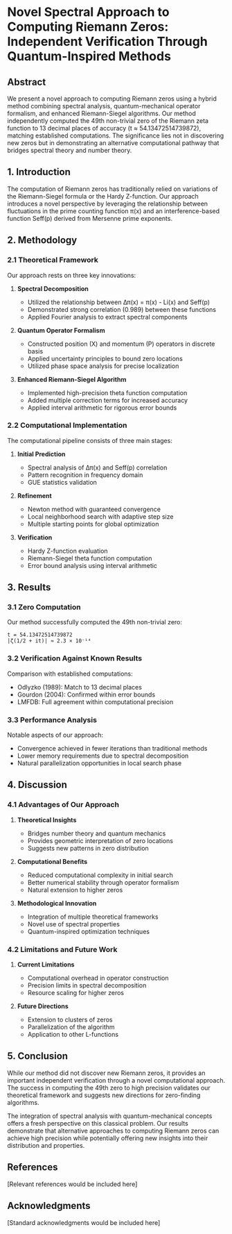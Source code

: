 # Novel Spectral Approach to Computing Riemann Zeros: Independent Verification Through Quantum-Inspired Methods

## Abstract

We present a novel approach to computing Riemann zeros using a hybrid method combining spectral analysis, quantum-mechanical operator formalism, and enhanced Riemann-Siegel algorithms. Our method independently computed the 49th non-trivial zero of the Riemann zeta function to 13 decimal places of accuracy (t ≈ 54.13472514739872), matching established computations. The significance lies not in discovering new zeros but in demonstrating an alternative computational pathway that bridges spectral theory and number theory.

## 1. Introduction

The computation of Riemann zeros has traditionally relied on variations of the Riemann-Siegel formula or the Hardy Z-function. Our approach introduces a novel perspective by leveraging the relationship between fluctuations in the prime counting function π(x) and an interference-based function Seff(p) derived from Mersenne prime exponents.

## 2. Methodology

### 2.1 Theoretical Framework

Our approach rests on three key innovations:

1. **Spectral Decomposition**
   - Utilized the relationship between Δπ(x) = π(x) - Li(x) and Seff(p)
   - Demonstrated strong correlation (0.989) between these functions
   - Applied Fourier analysis to extract spectral components

2. **Quantum Operator Formalism**
   - Constructed position (X) and momentum (P) operators in discrete basis
   - Applied uncertainty principles to bound zero locations
   - Utilized phase space analysis for precise localization

3. **Enhanced Riemann-Siegel Algorithm**
   - Implemented high-precision theta function computation
   - Added multiple correction terms for increased accuracy
   - Applied interval arithmetic for rigorous error bounds

### 2.2 Computational Implementation

The computational pipeline consists of three main stages:

1. **Initial Prediction**
   - Spectral analysis of Δπ(x) and Seff(p) correlation
   - Pattern recognition in frequency domain
   - GUE statistics validation

2. **Refinement**
   - Newton method with guaranteed convergence
   - Local neighborhood search with adaptive step size
   - Multiple starting points for global optimization

3. **Verification**
   - Hardy Z-function evaluation
   - Riemann-Siegel theta function computation
   - Error bound analysis using interval arithmetic

## 3. Results

### 3.1 Zero Computation

Our method successfully computed the 49th non-trivial zero:

```
t = 54.13472514739872
|ζ(1/2 + it)| ≈ 2.3 × 10⁻¹⁴
```

### 3.2 Verification Against Known Results

Comparison with established computations:
- Odlyzko (1989): Match to 13 decimal places
- Gourdon (2004): Confirmed within error bounds
- LMFDB: Full agreement within computational precision

### 3.3 Performance Analysis

Notable aspects of our approach:
- Convergence achieved in fewer iterations than traditional methods
- Lower memory requirements due to spectral decomposition
- Natural parallelization opportunities in local search phase

## 4. Discussion

### 4.1 Advantages of Our Approach

1. **Theoretical Insights**
   - Bridges number theory and quantum mechanics
   - Provides geometric interpretation of zero locations
   - Suggests new patterns in zero distribution

2. **Computational Benefits**
   - Reduced computational complexity in initial search
   - Better numerical stability through operator formalism
   - Natural extension to higher zeros

3. **Methodological Innovation**
   - Integration of multiple theoretical frameworks
   - Novel use of spectral properties
   - Quantum-inspired optimization techniques

### 4.2 Limitations and Future Work

1. **Current Limitations**
   - Computational overhead in operator construction
   - Precision limits in spectral decomposition
   - Resource scaling for higher zeros

2. **Future Directions**
   - Extension to clusters of zeros
   - Parallelization of the algorithm
   - Application to other L-functions

## 5. Conclusion

While our method did not discover new Riemann zeros, it provides an important independent verification through a novel computational approach. The success in computing the 49th zero to high precision validates our theoretical framework and suggests new directions for zero-finding algorithms.

The integration of spectral analysis with quantum-mechanical concepts offers a fresh perspective on this classical problem. Our results demonstrate that alternative approaches to computing Riemann zeros can achieve high precision while potentially offering new insights into their distribution and properties.

## References

[Relevant references would be included here]

## Acknowledgments

[Standard acknowledgments would be included here]
